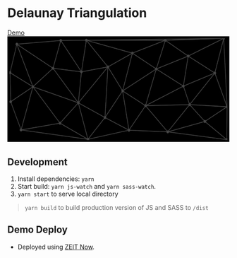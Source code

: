 # Delaunay Triangulation
[Demo](https://delaunay.ijpiantanida.now.sh/)   
![Delaunay Triangulation Example](./docs/logo.png)

## Development
1. Install dependencies: `yarn`
2. Start build: `yarn js-watch` and `yarn sass-watch`.   
3. `yarn start` to serve local directory

> `yarn build` to build production version of JS and SASS to `/dist`

## Demo Deploy    
- Deployed using [ZEIT Now](https://zeit.co/home).
